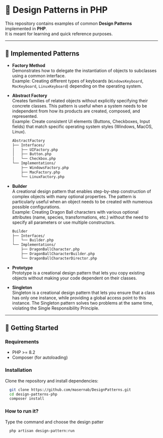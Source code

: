 # 🎨 Design Patterns in PHP

This repository contains examples of common **Design Patterns** implemented in **PHP**.  
It is meant for learning and quick reference purposes.

---

## 📂 Implemented Patterns

- **Factory Method**  
  Demonstrates how to delegate the instantiation of objects to subclasses using a common interface.  
  Example: Creating different types of keyboards (`WindowsKeyboard`, `MacKeyboard`, `LinuxKeyboard`) depending on the operating system.


- **Abstract Factory**  
  Creates families of related objects without explicitly specifying their concrete classes. This pattern is useful when
  a system needs to be independent from how its products are created, composed, and represented.  
  Example: Create consistent UI elements (Buttons, Checkboxes, Input fields) that match specific operating system
  styles (Windows, MacOS, Linux).
  ```bash
  AbstractFactory
  ├── Interfaces/
  │   ├── UIFactory.php
  │   ├── Button.php
  │   └── Checkbox.php
  └── Implementations/
      ├── WindowsFactory.php
      ├── MacFactory.php
      └── LinuxFactory.php
  ```
  
- **Builder**  
  A creational design pattern that enables step-by-step construction of complex objects with many optional properties.
  The pattern is particularly useful when an object needs to be created with numerous possible configurations.  
  Example: Creating Dragon Ball characters with various optional attributes (name, species, transformations, etc.)
  without the need to specify all parameters or use multiple constructors.
  ```bash
  Builder
  ├── Interfaces/
  │   └── Builder.php
  └── Implementations/
      ├── DragonBallCharacter.php
      ├── DragonBallCharacterBuilder.php
      └── DragonBallCharacterDirector.php
  ```

- **Prototype**  
  Prototype is a creational design pattern that lets you copy existing objects without making your code dependent on their classes.


- **Singleton**  
  Singleton is a creational design pattern that lets you ensure that a class has only one instance, while providing a global access point to this instance. The Singleton pattern solves two problems at the same time, violating the Single Responsibility Principle.
---

## 🚀 Getting Started

### Requirements
- PHP >= 8.2
- Composer (for autoloading)

### Installation
Clone the repository and install dependencies:
```bash
  git clone https://github.com/masernab/DesignPatterns.git
  cd design-patterns-php
  composer install
```

### How to run it?
Type the command and choose the design patter
```bash
  php artisan design-pattern:run
```
